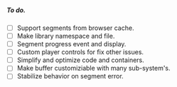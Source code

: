 ##### To do.
- [ ] Support segments from browser cache.
- [ ] Make library namespace and file.
- [ ] Segment progress event and display.
- [ ] Custom player controls for fix other issues.
- [ ] Simplify and optimize code and containers.
- [ ] Make buffer customiziable with many sub-system's.
- [ ] Stabilize behavior on segment error.
